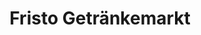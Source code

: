 ---
title: "Fristo Getränkemarkt"
url: /herrsching-am-ammersee/fristo-getraenkemarkt/
shop: Spirituosen
---